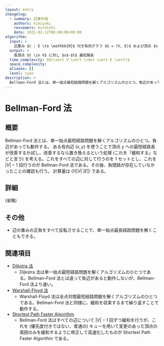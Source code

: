 ```yaml
---
layout: entry
changelog:
  - summary: 記事作成
    authors: kimiyuki
    reviewers: kuretchi
    date: 2021-02-12T00:00:00+09:00
algorithm:
  input: >
    辺重み $c : E \to \mathbb{R}$ 付き有向グラフ $G = (V, E)$ および頂点 $s \in V$
  output: >
    各頂点 $t \in V$ に対し $s$-$t$ 最短路長
  time_complexity: $O(\vert V \vert \cdot \vert E \vert)$
  space_complexity:
  aliases: []
  level: cyan
description: >
  Bellman-Ford 法とは、単一始点最短経路問題を解くアルゴリズムのひとつ。負辺があっても動作する。計算量は $O(\vert V \vert \cdot \vert E \vert)$ である。
---
```


# Bellman-Ford 法

## 概要

Bellman-Ford 法とは、単一始点最短経路問題を解くアルゴリズムのひとつ。負辺があっても動作する。
ある有向辺 $(x, y)$ を使うことで頂点 $y$ への最短経路長が改善するか試し、改善するなら置き換えるという処理 (これを「緩和する」などと言う) を考える。これをすべての辺に対して行うのを 1 セットとし、これを $\vert V \vert - 1$ 回行うのが Bellman-Ford 法である。その後、負閉路が存在していなかったことの確認も行う。
計算量は $O(\vert V \vert \cdot \vert E \vert)$ である。

## 詳細

(省略)

## その他

-   辺の重みの正負をすべて反転させることで、単一始点最長経路問題を解くこともできる。

## 関連項目

-   [Dijkstra 法](/algorithm-encyclopedia/dijkstra)
    -   Dijkstra 法は単一始点最短経路問題を解くアルゴリズムのひとつである。Bellman-Ford 法とは違って負辺があると動作しないが、Bellman-Ford 法より速い。
-   [Warshall-Floyd 法](/algorithm-encyclopedia/warshall-floyd)
    -   Warshall-Floyd 法は全点対間最短経路問題を解くアルゴリズムのひとつである。Bellman-Ford 法と同様に、緩和を収束するまで繰り返すことで動作する。
-   [Shortest Path Faster Algorithm](/algorithm-encyclopedia/spfa)
    -   Bellman-Ford 法はすべての辺について $\vert V \vert - 1$ 回ずつ緩和を行うが、これを (優先度付きではない、普通の) キューを用いて変更のあった頂点の周囲のみを緩和するように修正して高速化したものが Shortest Path Faster Algorithm である。
